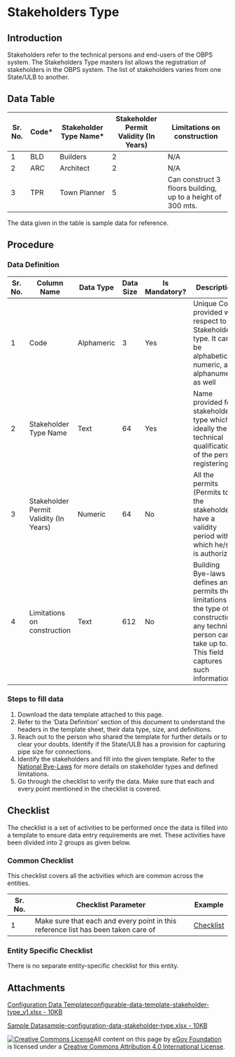 # Stakeholders Type

## Introduction <a href="#introduction" id="introduction"></a>

Stakeholders refer to the technical persons and end-users of the OBPS system. The Stakeholders Type masters list allows the registration of stakeholders in the OBPS system. The list of stakeholders varies from one State/ULB to another.

## Data Table <a href="#data-table" id="data-table"></a>

| Sr. No. | Code\* | Stakeholder Type Name\* | Stakeholder Permit Validity (In Years) | Limitations on construction                                 |
| ------- | ------ | ----------------------- | -------------------------------------- | ----------------------------------------------------------- |
| 1       | BLD    | Builders                | 2                                      | N/A                                                         |
| 2       | ARC    | Architect               | 2                                      | N/A                                                         |
| 3       | TPR    | Town Planner            | 5                                      | Can construct 3 floors building, up to a height of 300 mts. |

The data given in the table is sample data for reference.

## Procedure <a href="#procedure" id="procedure"></a>

### Data Definition <a href="#data-definition" id="data-definition"></a>

| Sr. No. | Column Name                            | Data Type  | Data Size | Is Mandatory? | Description                                                                                                                                                 |
| ------- | -------------------------------------- | ---------- | --------- | ------------- | ----------------------------------------------------------------------------------------------------------------------------------------------------------- |
| 1       | Code                                   | Alphameric | 3         | Yes           | Unique Code provided with respect to Stakeholders type. It can be alphabetical, numeric, and alphanumeric as well                                           |
| 2       | Stakeholder Type Name                  | Text       | 64        | Yes           | Name provided for stakeholder type which is ideally the technical qualification of the person registering                                                   |
| 3       | Stakeholder Permit Validity (In Years) | Numeric    | 64        | No            | All the permits (Permits to the stakeholders) have a validity period within which he/she is authorized                                                      |
| 4       | Limitations on construction            | Text       | 612       | No            | Building Bye-laws defines and permits the limitations on the type of construction any technical person can take up to. This field captures such information |

### Steps to fill data <a href="#steps-to-fill-data" id="steps-to-fill-data"></a>

1. Download the data template attached to this page.
2. Refer to the ‘Data Definition’ section of this document to understand the headers in the template sheet, their data type, size, and definitions.
3. Reach out to the person who shared the template for further details or to clear your doubts. Identify if the State/ULB has a provision for capturing pipe size for connections.
4. Identify the stakeholders and fill into the given template. Refer to the [National Bye-Laws](http://mohua.gov.in/upload/uploadfiles/files/Chap-4.pdf) for more details on stakeholder types and defined limitations.
5. Go through the checklist to verify the data. Make sure that each and every point mentioned in the checklist is covered.

## Checklist <a href="#checklist" id="checklist"></a>

The checklist is a set of activities to be performed once the data is filled into a template to ensure data entry requirements are met. These activities have been divided into 2 groups as given below.

### Common Checklist <a href="#common-checklist" id="common-checklist"></a>

This checklist covers all the activities which are common across the entities.

| Sr. No. | Checklist Parameter                                                               | Example                                                                                                                      |
| ------- | --------------------------------------------------------------------------------- | ---------------------------------------------------------------------------------------------------------------------------- |
| 1       | Make sure that each and every point in this reference list has been taken care of | ​[Checklist](https://docs.digit.org/configure-digit/configuring-master-data-templates/module-setup/common-config/checklist)​ |

### Entity Specific Checklist <a href="#entity-specific-checklist" id="entity-specific-checklist"></a>

There is no separate entity-specific checklist for this entity.

## Attachments <a href="#attachments" id="attachments"></a>

[Configuration Data Templateconfigurable-data-template-stakeholder-type\_v1.xlsx - 10KB](https://firebasestorage.googleapis.com/v0/b/gitbook-28427.appspot.com/o/assets%2F-MERG\_iQW5oN4ukgXP8K%2Fsync%2F1cbfc5e505f97452f9d3484327a6340aba271422.xlsx?generation=1602050611233833\&alt=media)

[Sample Datasample-configuration-data-stakeholder-type.xlsx - 10KB](https://firebasestorage.googleapis.com/v0/b/gitbook-28427.appspot.com/o/assets%2F-MERG\_iQW5oN4ukgXP8K%2Fsync%2F5e298bba7f01424f90a05c2d4571046db4aef74f.xlsx?generation=1602050610905431\&alt=media)

[![Creative Commons License](https://i.creativecommons.org/l/by/4.0/80x15.png)](http://creativecommons.org/licenses/by/4.0/)All content on this page by [eGov Foundation ](https://egov.org.in/)is licensed under a [Creative Commons Attribution 4.0 International License](http://creativecommons.org/licenses/by/4.0/).[\
](https://docs.digit.org/configure-digit/configuring-master-data-templates/module-setup/obpas-data/inspection-checklist)
